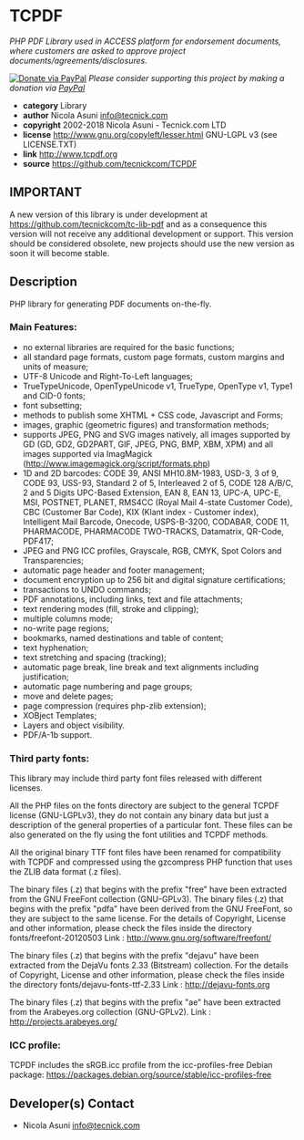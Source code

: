# TCPDF
*PHP PDF Library used in ACCESS platform for endorsement documents, where customers are asked to approve project documents/agreements/disclosures.*

[![Donate via PayPal](https://img.shields.io/badge/donate-paypal-87ceeb.svg)](https://www.paypal.com/cgi-bin/webscr?cmd=_donations&currency_code=GBP&business=paypal@tecnick.com&item_name=donation%20for%20TCPDF%20project)
*Please consider supporting this project by making a donation via [PayPal](https://www.paypal.com/cgi-bin/webscr?cmd=_donations&currency_code=GBP&business=paypal@tecnick.com&item_name=donation%20for%20TCPDF%20project)*

* **category**    Library
* **author**      Nicola Asuni <info@tecnick.com>
* **copyright**   2002-2018 Nicola Asuni - Tecnick.com LTD
* **license**     http://www.gnu.org/copyleft/lesser.html GNU-LGPL v3 (see LICENSE.TXT)
* **link**        http://www.tcpdf.org
* **source**      https://github.com/tecnickcom/TCPDF


## IMPORTANT
A new version of this library is under development at https://github.com/tecnickcom/tc-lib-pdf and as a consequence this version will not receive any additional development or support.
This version should be considered obsolete, new projects should use the new version as soon it will become stable.



## Description

PHP library for generating PDF documents on-the-fly.

### Main Features:
* no external libraries are required for the basic functions;
* all standard page formats, custom page formats, custom margins and units of measure;
* UTF-8 Unicode and Right-To-Left languages;
* TrueTypeUnicode, OpenTypeUnicode v1, TrueType, OpenType v1, Type1 and CID-0 fonts;
* font subsetting;
* methods to publish some XHTML + CSS code, Javascript and Forms;
* images, graphic (geometric figures) and transformation methods;
* supports JPEG, PNG and SVG images natively, all images supported by GD (GD, GD2, GD2PART, GIF, JPEG, PNG, BMP, XBM, XPM) and all images supported via ImagMagick (http://www.imagemagick.org/script/formats.php)
* 1D and 2D barcodes: CODE 39, ANSI MH10.8M-1983, USD-3, 3 of 9, CODE 93, USS-93, Standard 2 of 5, Interleaved 2 of 5, CODE 128 A/B/C, 2 and 5 Digits UPC-Based Extension, EAN 8, EAN 13, UPC-A, UPC-E, MSI, POSTNET, PLANET, RMS4CC (Royal Mail 4-state Customer Code), CBC (Customer Bar Code), KIX (Klant index - Customer index), Intelligent Mail Barcode, Onecode, USPS-B-3200, CODABAR, CODE 11, PHARMACODE, PHARMACODE TWO-TRACKS, Datamatrix, QR-Code, PDF417;
* JPEG and PNG ICC profiles, Grayscale, RGB, CMYK, Spot Colors and Transparencies;
* automatic page header and footer management;
* document encryption up to 256 bit and digital signature certifications;
* transactions to UNDO commands;
* PDF annotations, including links, text and file attachments;
* text rendering modes (fill, stroke and clipping);
* multiple columns mode;
* no-write page regions;
* bookmarks, named destinations and table of content;
* text hyphenation;
* text stretching and spacing (tracking);
* automatic page break, line break and text alignments including justification;
* automatic page numbering and page groups;
* move and delete pages;
* page compression (requires php-zlib extension);
* XOBject Templates;
* Layers and object visibility.
* PDF/A-1b support.

### Third party fonts:

This library may include third party font files released with different licenses.

All the PHP files on the fonts directory are subject to the general TCPDF license (GNU-LGPLv3),
they do not contain any binary data but just a description of the general properties of a particular font.
These files can be also generated on the fly using the font utilities and TCPDF methods.

All the original binary TTF font files have been renamed for compatibility with TCPDF and compressed using the gzcompress PHP function that uses the ZLIB data format (.z files).

The binary files (.z) that begins with the prefix "free" have been extracted from the GNU FreeFont collection (GNU-GPLv3).
The binary files (.z) that begins with the prefix "pdfa" have been derived from the GNU FreeFont, so they are subject to the same license.
For the details of Copyright, License and other information, please check the files inside the directory fonts/freefont-20120503
Link : http://www.gnu.org/software/freefont/

The binary files (.z) that begins with the prefix "dejavu" have been extracted from the DejaVu fonts 2.33 (Bitstream) collection.
For the details of Copyright, License and other information, please check the files inside the directory fonts/dejavu-fonts-ttf-2.33
Link : http://dejavu-fonts.org

The binary files (.z) that begins with the prefix "ae" have been extracted from the Arabeyes.org collection (GNU-GPLv2).
Link : http://projects.arabeyes.org/

### ICC profile:

TCPDF includes the sRGB.icc profile from the icc-profiles-free Debian package:
https://packages.debian.org/source/stable/icc-profiles-free


## Developer(s) Contact

* Nicola Asuni <info@tecnick.com>
